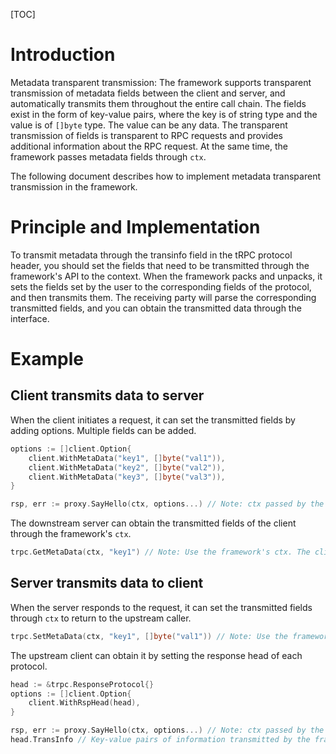 [TOC]

# Introduction
Metadata transparent transmission: The framework supports transparent transmission of metadata fields between the client and server, and automatically transmits them throughout the entire call chain. The fields exist in the form of key-value pairs, where the key is of string type and the value is of `[]byte` type. The value can be any data. The transparent transmission of fields is transparent to RPC requests and provides additional information about the RPC request. At the same time, the framework passes metadata fields through `ctx`.

The following document describes how to implement metadata transparent transmission in the framework.

# Principle and Implementation
To transmit metadata through the transinfo field in the tRPC protocol header, you should set the fields that need to be transmitted through the framework's API to the context. When the framework packs and unpacks, it sets the fields set by the user to the corresponding fields of the protocol, and then transmits them. The receiving party will parse the corresponding transmitted fields, and you can obtain the transmitted data through the interface.

# Example
## Client transmits data to server
When the client initiates a request, it can set the transmitted fields by adding options. Multiple fields can be added.

```go
options := []client.Option{
	client.WithMetaData("key1", []byte("val1")),
	client.WithMetaData("key2", []byte("val2")),
	client.WithMetaData("key3", []byte("val3")),
}

rsp, err := proxy.SayHello(ctx, options...) // Note: ctx passed by the framework
```

The downstream server can obtain the transmitted fields of the client through the framework's `ctx`.

```go
trpc.GetMetaData(ctx, "key1") // Note: Use the framework's ctx. The client sets the value of key1 to val1. Here, the return value will be val1. If the client does not set the corresponding value, an empty data will be returned.
```

## Server transmits data to client
When the server responds to the request, it can set the transmitted fields through `ctx` to return to the upstream caller.

```go
trpc.SetMetaData(ctx, "key1", []byte("val1")) // Note: Use the framework's ctx. Set the value of the transmitted field key1 to []byte("val1") through this API.
```

The upstream client can obtain it by setting the response head of each protocol.

```go
head := &trpc.ResponseProtocol{}
options := []client.Option{
	client.WithRspHead(head),
}

rsp, err := proxy.SayHello(ctx, options...) // Note: ctx passed by the framework
head.TransInfo // Key-value pairs of information transmitted by the framework (map[string][]byte)
```

